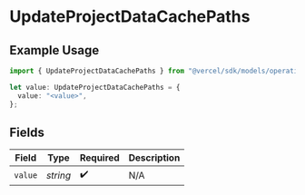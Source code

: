 # UpdateProjectDataCachePaths

## Example Usage

```typescript
import { UpdateProjectDataCachePaths } from "@vercel/sdk/models/operations/updateprojectdatacache.js";

let value: UpdateProjectDataCachePaths = {
  value: "<value>",
};
```

## Fields

| Field              | Type               | Required           | Description        |
| ------------------ | ------------------ | ------------------ | ------------------ |
| `value`            | *string*           | :heavy_check_mark: | N/A                |